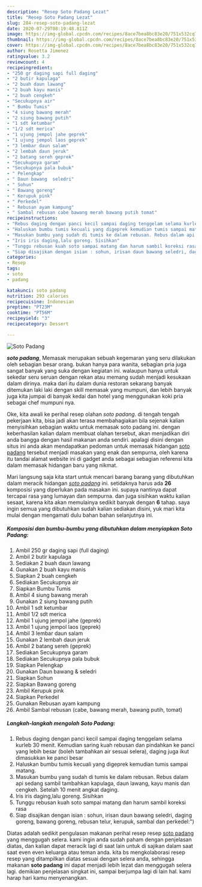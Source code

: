 ```yaml
---
description: "Resep Soto Padang Lezat"
title: "Resep Soto Padang Lezat"
slug: 284-resep-soto-padang-lezat
date: 2020-07-29T08:19:48.811Z
image: https://img-global.cpcdn.com/recipes/8ace7bea8bc83e20/751x532cq70/soto-padang-foto-resep-utama.jpg
thumbnail: https://img-global.cpcdn.com/recipes/8ace7bea8bc83e20/751x532cq70/soto-padang-foto-resep-utama.jpg
cover: https://img-global.cpcdn.com/recipes/8ace7bea8bc83e20/751x532cq70/soto-padang-foto-resep-utama.jpg
author: Rosetta Jimenez
ratingvalue: 3.2
reviewcount: 4
recipeingredient:
- "250 gr daging sapi full daging"
- "2 butir kapulaga"
- "2 buah daun lawang"
- "2 buah kayu manis"
- "2 buah cengkeh"
- "Secukupnya air"
- " Bumbu Tumis"
- "4 siung bawang merah"
- "2 siung bawang putih"
- "1 sdt ketumbar"
- "1/2 sdt merica"
- "1 ujung jempol jahe geprek"
- "1 ujung jempol laos geprek"
- "3 lembar daun salam"
- "2 lembah daun jeruk"
- "2 batang sereh geprek"
- "Secukupnya garam"
- "Secukupnya pala bubuk"
- " Pelengkap"
- " Daun bawang  seledri"
- " Sohun"
- " Bawang goreng"
- " Kerupuk pink"
- " Perkedel"
- " Rebusan ayam kampung"
- " Sambal rebusan cabe bawang merah bawang putih tomat"
recipeinstructions:
- "Rebus daging dengan panci kecil sampai daging tenggelam selama kurleb 30 menit. Kemudian saring kuah rebusan dan pindahkan ke panci yang lebih besar (boleh tambahkan air sesuai selera), daging juga ikut dimasukkan ke panci besar"
- "Haluskan bumbu tumis kecuali yang digeprek kemudian tumis sampai matang."
- "Masukan bumbu yang sudah di tumis ke dalam rebusan. Rebus dalam api sedang sambil tambahkan kapulaga, daun lawang, kayu manis dan cengkeh. Setelah 10 menit angkat daging."
- "Iris iris daging,lalu goreng. Sisihkan"
- "Tunggu rebusan kuah soto sampai matang dan harum sambil koreksi rasa"
- "Siap disajikan dengan isian : sohun, irisan daun bawang seledri, daging goreng, bawang goreng, rebusan telur, kerupuk, sambal dan perkedel:&#34;)"
categories:
- Resep
tags:
- soto
- padang

katakunci: soto padang 
nutrition: 293 calories
recipecuisine: Indonesian
preptime: "PT23M"
cooktime: "PT56M"
recipeyield: "3"
recipecategory: Dessert

---
```



![Soto Padang](https://img-global.cpcdn.com/recipes/8ace7bea8bc83e20/751x532cq70/soto-padang-foto-resep-utama.jpg)

<b><i>soto padang</i></b>, Memasak merupakan sebuah kegemaran yang seru dilakukan oleh sebagian besar orang. bukan hanya para wanita, sebagian pria juga sangat banyak yang suka dengan kegiatan ini. walaupun hanya untuk sekedar seru seruan dengan rekan atau memang sudah menjadi kesukaan dalam dirinya. maka dari itu dalam dunia restoran sekarang banyak ditemukan laki laki dengan skill memasak yang mumpuni, dan lebih banyak juga kita jumpai di banyak kedai dan hotel yang menggunakan koki pria sebagai chef mumpuni nya.

Oke, kita awali ke perihal resep olahan <i>soto padang</i>. di tengah tengah pekerjaan kita, bisa jadi akan terasa membahagiakan bila sejenak kalian menyisihkan sebagian waktu untuk memasak soto padang ini. dengan keberhasilan kalian dalam membuat olahan tersebut, akan menjadikan diri anda bangga dengan hasil makanan anda sendiri. apalagi disini dengan situs ini anda akan mendapatkan pedoman untuk memasak hidangan <u>soto padang</u> tersebut menjadi masakan yang enak dan sempurna, oleh karena itu tandai alamat website ini di gadget anda sebagai sebagian referensi kita dalam memasak hidangan baru yang nikmat.




Mari langsung saja kita start untuk mencari barang barang yang dibutuhkan dalam meracik hidangan <u><i>soto padang</i></u> ini. setidaknya harus ada <b>26</b> komposisi yang diperlukan pada masakan ini. supaya nantinya dapat tercapai rasa yang lumayan dan sempurna. dan juga sisihkan waktu kalian sesaat, karena kita akan memulainya sedikit banyak dengan <b>6</b> tahap. saya ingin semua yang dibutuhkan sudah kalian sediakan disini, yuk mari kita mulai dengan mengamati dulu bahan bahan selanjutnya ini.

<!--inarticleads1-->

##### Komposisi dan bumbu-bumbu yang dibutuhkan dalam menyiapkan Soto Padang:

1. Ambil 250 gr daging sapi (full daging)
1. Ambil 2 butir kapulaga
1. Sediakan 2 buah daun lawang
1. Gunakan 2 buah kayu manis
1. Siapkan 2 buah cengkeh
1. Sediakan Secukupnya air
1. Siapkan  Bumbu Tumis
1. Ambil 4 siung bawang merah
1. Gunakan 2 siung bawang putih
1. Ambil 1 sdt ketumbar
1. Ambil 1/2 sdt merica
1. Ambil 1 ujung jempol jahe (geprek)
1. Ambil 1 ujung jempol laos (geprek)
1. Ambil 3 lembar daun salam
1. Gunakan 2 lembah daun jeruk
1. Ambil 2 batang sereh (geprek)
1. Sediakan Secukupnya garam
1. Sediakan Secukupnya pala bubuk
1. Siapkan  Pelengkap
1. Gunakan  Daun bawang &amp; seledri
1. Siapkan  Sohun
1. Siapkan  Bawang goreng
1. Ambil  Kerupuk pink
1. Siapkan  Perkedel
1. Gunakan  Rebusan ayam kampung
1. Ambil  Sambal rebusan (cabe, bawang merah, bawang putih, tomat)




<!--inarticleads2-->

##### Langkah-langkah mengolah Soto Padang:

1. Rebus daging dengan panci kecil sampai daging tenggelam selama kurleb 30 menit. Kemudian saring kuah rebusan dan pindahkan ke panci yang lebih besar (boleh tambahkan air sesuai selera), daging juga ikut dimasukkan ke panci besar
1. Haluskan bumbu tumis kecuali yang digeprek kemudian tumis sampai matang.
1. Masukan bumbu yang sudah di tumis ke dalam rebusan. Rebus dalam api sedang sambil tambahkan kapulaga, daun lawang, kayu manis dan cengkeh. Setelah 10 menit angkat daging.
1. Iris iris daging,lalu goreng. Sisihkan
1. Tunggu rebusan kuah soto sampai matang dan harum sambil koreksi rasa
1. Siap disajikan dengan isian : sohun, irisan daun bawang seledri, daging goreng, bawang goreng, rebusan telur, kerupuk, sambal dan perkedel:&#34;)




Diatas adalah sedikit pengulasan makanan perihal resep resep <u>soto padang</u> yang menggugah selera. kami ingin anda sudah paham dengan penjelasan diatas, dan kalian dapat meracik lagi di saat lain untuk di sajikan dalam saat saat even even keluarga atau teman anda. kita bs mengkolaborasi resep resep yang ditampilkan diatas sesuai dengan selera anda, sehingga makanan <b>soto padang</b> ini dapat menjadi lebih lezat dan menggugah selera lagi. demikian penjelasan singkat ini, sampai berjumpa lagi di lain hal. kami harap hari kamu menyenangkan.
